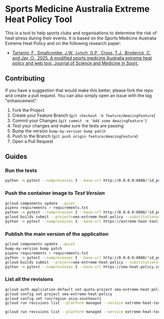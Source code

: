 # Sports Medicine Australia Extreme Heat Policy Tool

This is a tool to help sports clubs and organisations to determine the risk of heat stress during their events. 
It is based on the Sports Medicine Australia Extreme Heat Policy and on the following research paper:

- [Tartarini, F., Smallcombe, J.W., Lynch, G.P., Cross, T.J., Broderick, C. and Jay, O., 2025. A modified sports medicine Australia extreme heat policy and web tool. Journal of Science and Medicine in Sport.](https://www.sciencedirect.com/science/article/pii/S1440244025000696)


## Contributing

If you have a suggestion that would make this better, please fork the repo and create a pull request. 
You can also simply open an issue with the tag "enhancement".

1. Fork the Project
2. Create your Feature Branch (`git checkout -b feature/AmazingFeature`)
3. Commit your Changes (`git commit -m 'Add some AmazingFeature'`)
4. Test your changes and make sure the tests are passing
5. Bump the version `bump-my-version bump patch`
6. Push to the Branch (`git push origin feature/AmazingFeature`)
7. Open a Pull Request


## Guides

### Run the tests
```bash
python -m pytest --numprocesses 3 --base-url http://0.0.0.0:8080/?id_postcode=Camperdown_NSW_2050&id_sport=soccer
```

### Push the container image to *Test Version*

```bash
gcloud components update --quiet
pipenv requirements > requirements.txt
python -m pytest --numprocesses 3 --base-url http://0.0.0.0:8080/?id_postcode=Camperdown_NSW_2050&id_sport=soccer
gcloud builds submit --project=sma-extreme-heat-policy --substitutions=_REPO_NAME="extreme-heat-tool-test",_PROJ_NAME="sma-extreme-heat-policy",_IMG_NAME="test"
python -m pytest --numprocesses 3 --base-url https://extreme-heat-tool-test-987661761927.asia-southeast1.run.app/?id_postcode=Camperdown_NSW_2050&id_sport=soccer
```

### Publish the main version of the application
```bash
gcloud components update --quiet
bump-my-version bump patch
pipenv requirements > requirements.txt
python -m pytest --numprocesses 3 --base-url http://0.0.0.0:8080/?id_postcode=Camperdown_NSW_2050&id_sport=soccer
gcloud builds submit --project=sma-extreme-heat-policy --substitutions=_REPO_NAME="extreme-heat-tool",_PROJ_NAME="sma-extreme-heat-policy",_IMG_NAME="main"
python -m pytest --numprocesses 3 --base-url https://sma-heat-policy.sydney.edu.au/
```

### List all the revisions
```bash
gcloud auth application-default set-quota-project sma-extreme-heat-policy
gcloud config set project sma-extreme-heat-policy
gcloud config set run/region asia-southeast1
gcloud run revisions list --platform managed --service extreme-heat-tool-test --filter="status.conditions.type:Active AND status.conditions.status:'False'" --format='value(metadata.name)' | xargs -r -L1 gcloud run revisions delete --quiet

gcloud run revisions list --platform managed --service extreme-heat-tool --sort-by=~creationTimestamp --format='value(metadata.name)'
```